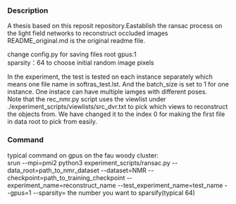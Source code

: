 ### Description
A  thesis based on this reposit repository.Eastablish the ransac process on the light field networks to reconstruct occluded images  
README_original.md is the original readme file.

change config.py for saving files root 
gpus:1  
sparsity：64 to choose initial random image pixels  

In the experiment, the test is tested on each instance separately which means one file name in softras_test.lst. And the batch_size is set to 1 for one instance.
One instace can have multiple iamges with different poses.  
Note that the rec_nmr.py script uses the viewlist under ./experiment_scripts/viewlists/src_dvr.txt to pick which views to reconstruct the objects from. We have changed it to the index 0 for making the first file in data root to pick from easily.


### Command
typical command on gpus on the fau woody cluster:   
srun --mpi=pmi2 python3 experiment_scripts/ransac.py --data_root=path_to_nmr_dataset --dataset=NMR  --checkpoint=path_to_training_checkpoint --experiment_name=reconstruct_name --test_experiment_name=test_name --gpus=1 --sparsity= the number you want to sparsify(typical 64)
